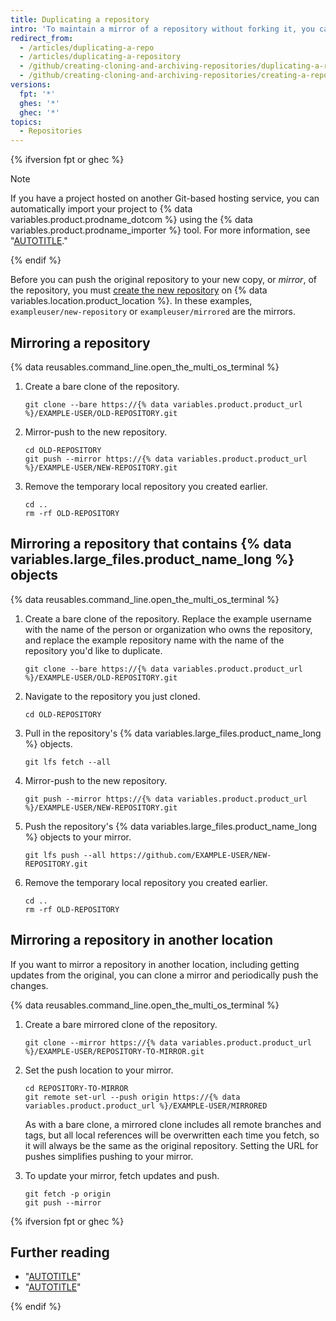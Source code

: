 ```yaml
---
title: Duplicating a repository
intro: 'To maintain a mirror of a repository without forking it, you can run a special clone command, then mirror-push to the new repository.'
redirect_from:
  - /articles/duplicating-a-repo
  - /articles/duplicating-a-repository
  - /github/creating-cloning-and-archiving-repositories/duplicating-a-repository
  - /github/creating-cloning-and-archiving-repositories/creating-a-repository-on-github/duplicating-a-repository
versions:
  fpt: '*'
  ghes: '*'
  ghec: '*'
topics:
  - Repositories
---
```

{% ifversion fpt or ghec %}

> [!NOTE]
> If you have a project hosted on another Git-based hosting service, you can automatically import your project to {% data variables.product.prodname_dotcom %} using the {% data variables.product.prodname_importer %} tool. For more information, see "[AUTOTITLE](/migrations/importing-source-code/using-github-importer/about-github-importer)."

{% endif %}

Before you can push the original repository to your new copy, or _mirror_, of the repository, you must [create the new repository](/repositories/creating-and-managing-repositories/creating-a-new-repository) on {% data variables.location.product_location %}. In these examples, `exampleuser/new-repository` or `exampleuser/mirrored` are the mirrors.

## Mirroring a repository

{% data reusables.command_line.open_the_multi_os_terminal %}
1. Create a bare clone of the repository.

   ```shell
   git clone --bare https://{% data variables.product.product_url %}/EXAMPLE-USER/OLD-REPOSITORY.git
   ```

1. Mirror-push to the new repository.

   ```shell
   cd OLD-REPOSITORY
   git push --mirror https://{% data variables.product.product_url %}/EXAMPLE-USER/NEW-REPOSITORY.git
   ```

1. Remove the temporary local repository you created earlier.

   ```shell
   cd ..
   rm -rf OLD-REPOSITORY
   ```

## Mirroring a repository that contains {% data variables.large_files.product_name_long %} objects

{% data reusables.command_line.open_the_multi_os_terminal %}
1. Create a bare clone of the repository. Replace the example username with the name of the person or organization who owns the repository, and replace the example repository name with the name of the repository you'd like to duplicate.

   ```shell
   git clone --bare https://{% data variables.product.product_url %}/EXAMPLE-USER/OLD-REPOSITORY.git
   ```

1. Navigate to the repository you just cloned.

   ```shell
   cd OLD-REPOSITORY
   ```

1. Pull in the repository's {% data variables.large_files.product_name_long %} objects.

   ```shell
   git lfs fetch --all
   ```

1. Mirror-push to the new repository.

   ```shell
   git push --mirror https://{% data variables.product.product_url %}/EXAMPLE-USER/NEW-REPOSITORY.git
   ```

1. Push the repository's {% data variables.large_files.product_name_long %} objects to your mirror.

   ```shell
   git lfs push --all https://github.com/EXAMPLE-USER/NEW-REPOSITORY.git
   ```

1. Remove the temporary local repository you created earlier.

   ```shell
   cd ..
   rm -rf OLD-REPOSITORY
   ```

## Mirroring a repository in another location

If you want to mirror a repository in another location, including getting updates from the original, you can clone a mirror and periodically push the changes.

{% data reusables.command_line.open_the_multi_os_terminal %}
1. Create a bare mirrored clone of the repository.

   ```shell
   git clone --mirror https://{% data variables.product.product_url %}/EXAMPLE-USER/REPOSITORY-TO-MIRROR.git
   ```

1. Set the push location to your mirror.

   ```shell
   cd REPOSITORY-TO-MIRROR
   git remote set-url --push origin https://{% data variables.product.product_url %}/EXAMPLE-USER/MIRRORED
   ```

    As with a bare clone, a mirrored clone includes all remote branches and tags, but all local references will be overwritten each time you fetch, so it will always be the same as the original repository. Setting the URL for pushes simplifies pushing to your mirror.

1. To update your mirror, fetch updates and push.

   ```shell
   git fetch -p origin
   git push --mirror
   ```

{% ifversion fpt or ghec %}

## Further reading

* "[AUTOTITLE](/desktop/making-changes-in-a-branch/pushing-changes-to-github-from-github-desktop#pushing-changes-to-github)"
* "[AUTOTITLE](/desktop/configuring-and-customizing-github-desktop/about-git-large-file-storage-and-github-desktop)"

{% endif %}
